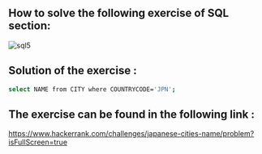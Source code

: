 ## How to solve the following exercise of SQL section:
![sql5](https://github.com/lamia-datalover/SQL_Hackerrank_exercises/assets/145395677/b944cdf1-90f5-4f72-955b-39cd78c0bced)

## Solution of the exercise :
```bash
select NAME from CITY where COUNTRYCODE='JPN';
```
## The exercise can be found in the following link :
https://www.hackerrank.com/challenges/japanese-cities-name/problem?isFullScreen=true
